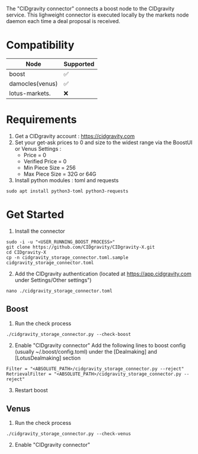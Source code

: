 The "CIDgravity connector" connects a boost node to the CIDgravity service. 
This lighweight connector is executed locally by the markets node daemon each time a deal proposal is received.

# Compatibility

|Node           |Supported|
|---------------|---------|
|boost          | ✅      |
|damocles(venus)| ✅      |
|lotus-markets. | ❌      |

# Requirements
1. Get a CIDgravity account : https://cidgravity.com
2. Set your get-ask prices to 0 and size to the widest range via the BoostUI or Venus Settings :
    - Price          = 0
    - Verified Price = 0
    - Min Piece Size = 256
    - Max Piece Size = 32G or 64G
3. Install python modules : toml and requests
```
sudo apt install python3-toml python3-requests
```

# Get Started
1. Install the connector
```
sudo -i -u "<USER_RUNNING_BOOST_PROCESS>"
git clone https://github.com/CIDgravity/CIDgravity-X.git
cd CIDgravity-X
cp -n cidgravity_storage_connector.toml.sample cidgravity_storage_connector.toml
```
2. Add the CIDgravity authentication <TOKEN> (located at https://app.cidgravity.com under Settings/Other settings")
```
nano ./cidgravity_storage_connector.toml
```

## Boost
    
1. Run the check process 
```
./cidgravity_storage_connector.py --check-boost
```

2. Enable "CIDgravity connector"
Add the following lines to boost config (usually ~/.boost/config.toml) under the [Dealmaking] and [LotusDealmaking] section
```
Filter = "<ABSOLUTE_PATH>/cidgravity_storage_connector.py --reject"
RetrievalFilter = "<ABSOLUTE_PATH>/cidgravity_storage_connector.py --reject"
```    
    
3. Restart boost
    
## Venus

1. Run the check process 
```
./cidgravity_storage_connector.py --check-venus  
```
2. Enable "CIDgravity connector"


